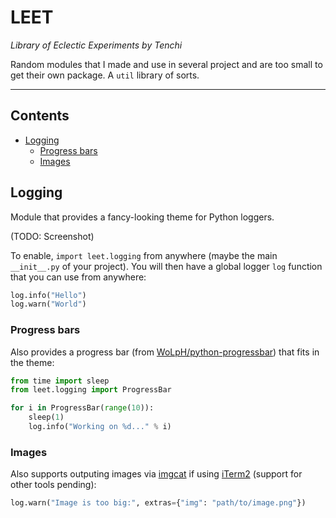 # LEET

*Library of Eclectic Experiments by Tenchi*

Random modules that I made and use in several project and are too small to get their own package. A `util` library of sorts.

---

## Contents

<!-- MarkdownTOC autolink=true -->

- [Logging](#logging)
    - [Progress bars](#progress-bars)
    - [Images](#images)

<!-- /MarkdownTOC -->

## Logging

Module that provides a fancy-looking theme for Python loggers.

(TODO: Screenshot)

To enable, `import leet.logging` from anywhere (maybe the main `__init__.py` of your project). You will then have a global logger `log` function that you can use from anywhere:

```py
log.info("Hello")
log.warn("World")
```

### Progress bars

Also provides a progress bar (from [WoLpH/python-progressbar](https://github.com/WoLpH/python-progressbar)) that fits in the theme:

```py
from time import sleep
from leet.logging import ProgressBar

for i in ProgressBar(range(10)):
    sleep(1)
    log.info("Working on %d..." % i)
```

### Images

Also supports outputing images via [imgcat](https://iterm2.com/utilities/imgcat) if using [iTerm2](https://iterm2.com/) (support for other tools pending):

```py
log.warn("Image is too big:", extras={"img": "path/to/image.png"})
```
